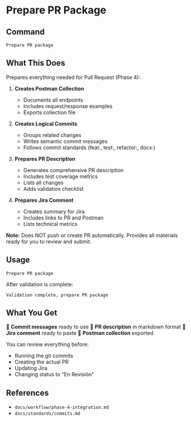 # Prepare PR Package

## Command
```
Prepare PR package
```

## What This Does

Prepares everything needed for Pull Request (Phase 4):

1. **Creates Postman Collection**
   - Documents all endpoints
   - Includes request/response examples
   - Exports collection file

2. **Creates Logical Commits**
   - Groups related changes
   - Writes semantic commit messages
   - Follows commit standards (feat:, test:, refactor:, docs:)

3. **Prepares PR Description**
   - Generates comprehensive PR description
   - Includes test coverage metrics
   - Lists all changes
   - Adds validation checklist

4. **Prepares Jira Comment**
   - Creates summary for Jira
   - Includes links to PR and Postman
   - Lists technical metrics

**Note:** Does NOT push or create PR automatically. 
Provides all materials ready for you to review and submit.

## Usage
```
Prepare PR package
```

After validation is complete:
```
Validation complete, prepare PR package
```

## What You Get

📄 **Commit messages** ready to use
📄 **PR description** in markdown format
📄 **Jira comment** ready to paste
📄 **Postman collection** exported

You can review everything before:
- Running the git commits
- Creating the actual PR
- Updating Jira
- Changing status to "En Revisión"

## References

- `docs/workflow/phase-4-integration.md`
- `docs/standards/commits.md`